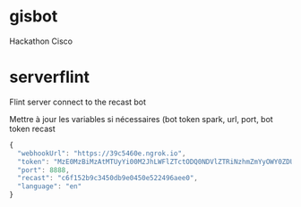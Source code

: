 # gisbot
Hackathon Cisco

# serverflint
Flint server connect to the recast bot

Mettre à jour les variables si nécessaires (bot token spark, url, port, bot token recast
```javascript
{
  "webhookUrl": "https://39c5460e.ngrok.io",
  "token": "MzE0MzBiMzAtMTUyYi00M2JhLWFlZTctODQ0NDVlZTRiNzhmZmYyOWY0ZDUtMzUx",
  "port": 8888,
  "recast": "c6f152b9c3450db9e0450e522496aee0",
  "language": "en"
}
```
